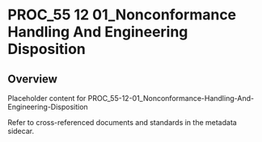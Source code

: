 # PROC_55 12 01_Nonconformance Handling And Engineering Disposition

## Overview
Placeholder content for PROC_55-12-01_Nonconformance-Handling-And-Engineering-Disposition

Refer to cross-referenced documents and standards in the metadata sidecar.
